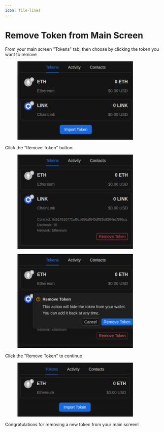 ```yaml
---
icon: file-lines
---
```


# Remove Token from Main Screen

From your main screen "Tokens" tab, then choose by clicking the token you want to remove

<div align="left"><figure><img src="../../.gitbook/assets/image (34).png" alt="" width="375"><figcaption></figcaption></figure></div>

Click the "Remove Token" button

<div align="left"><figure><img src="../../.gitbook/assets/image (35).png" alt="" width="375"><figcaption></figcaption></figure></div>

<div align="left"><figure><img src="../../.gitbook/assets/image (36).png" alt="" width="375"><figcaption></figcaption></figure></div>

Click the "Remove Token" to continue

<div align="left"><figure><img src="../../.gitbook/assets/image (37).png" alt="" width="375"><figcaption></figcaption></figure></div>

Congratulations for removing a new token from your main screen!
